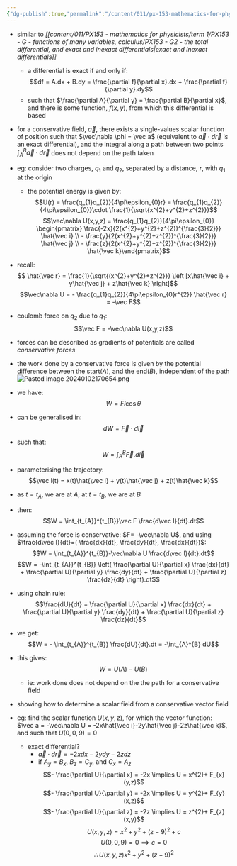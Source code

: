 ```yaml
---
{"dg-publish":true,"permalink":"/content/011/px-153-mathematics-for-physicists/term-1/px-153-h-gradients-of-scalar-functions-of-many-variables/px-153-h4-application-of-gradient-in-physics-the-potential-of-a-conservative-force/","noteIcon":"1","created":"2025-08-27T13:14:00.533+01:00","updated":"2024-11-26T19:37:52.000+00:00"}
---
```


- similar to *[[content/011/PX153 - mathematics for physicists/term 1/PX153 - G - functions of many variables, calculus/PX153 - G2 - the total differential, and exact and inexact differentials\|exact and inexact differentials]]*
	- a differential is exact if and only if: 
	$$df = A.dx + B.dy =  \frac{\partial f}{\partial x}.dx + \frac{\partial f}{\partial y}.dy$$
	- such that $\frac{\partial A}{\partial y} = \frac{\partial B}{\partial x}$, and there is some function, $f(x,y)$, from which this differential is based
- for a conservative field, $\vec a$, there exists a single-values scalar function of position such that $\vec\nabla \phi = \vec a$ (equivalent to $\vec a \cdot d\vec r$ is an exact differential), and the integral along a path between two points $\int_{A}^{B}\vec a \cdot d\vec r$ does not depend on the path taken

- eg: consider two charges, $q_{1}$ and $q_{2}$, separated by a distance, $r$, with $q_{1}$ at the origin
	- the potential energy is given by: 
	$$U(r) = \frac{q_{1}q_{2}}{4\pi\epsilon_{0}r} = \frac{q_{1}q_{2}}{4\pi\epsilon_{0}}\cdot \frac{1}{\sqrt{x^{2}+y^{2}+z^{2}}}$$ 
$$\vec\nabla U(x,y,z) = \frac{q_{1}q_{2}}{4\pi\epsilon_{0}}
	\begin{pmatrix}	\frac{-2x}{2(x^{2}+y^{2}+z^{2})^{\frac{3}{2}}} \hat{\vec i} \\ - \frac{y}{2(x^{2}+y^{2}+z^{2})^{\frac{3}{2}}} \hat{\vec j} \\ - \frac{z}{2(x^{2}+y^{2}+z^{2})^{\frac{3}{2}}} \hat{\vec k}\end{pmatrix}$$
- recall: 
	$$ \hat{\vec r} = \frac{1}{\sqrt{(x^{2}+y^{2}+z^{2}}} \left [x\hat{\vec i} + y\hat{\vec j} + z\hat{\vec k} \right]$$
	$$\vec\nabla U = - \frac{q_{1}q_{2}}{4\pi\epsilon_{0}r^{2}} \hat{\vec r} = -\vec F$$
- coulomb force on $q_{2}$ due to $q_{1}$: 
$$\vec F = -\vec\nabla U(x,y,z)$$
- forces can be described as gradients of potentials are called *conservative forces*
- the work done by a conservative force is given by the potential difference between the start($A$), and the end($B$), independent of the path ![Pasted image 20240102170654.png](/img/user/pics/Pasted%20image%2020240102170654.png)

- we have: 
$$W = Fl\cos\theta$$
- can be generalised in: 
$$dW = \vec F \cdot d\vec{l}$$
- such that: 
$$W = \int_{A}^{B} \vec F.d \vec l$$
- parameterising the trajectory: 
$$\vec l(t) = x(t)\hat{\vec i} + y(t)\hat{\vec j}  + z(t)\hat{\vec k}$$
- as $t=t_{A}$, we  are at $A$; at $t=t_{B}$, we are at $B$
- then: 
$$W = \int_{t_{A}}^{t_{B}}\vec F \frac{d\vec l}{dt}.dt$$
- assuming the force is conservative: $F= -\vec\nabla U$, and using $\frac{d\vec l}{dt}=( \frac{dx}{dt}, \frac{dy}{dt}, \frac{dx}{dt})$: 
$$W = \int_{t_{A}}^{t_{B}}-\vec\nabla U \frac{d\vec l}{dt}.dt$$
$$W = -\int_{t_{A}}^{t_{B}} \left( \frac{\partial U}{\partial x} \frac{dx}{dt} + \frac{\partial U}{\partial y} \frac{dy}{dt} + \frac{\partial U}{\partial z} \frac{dz}{dt} \right).dt$$ 
- using chain rule: 
$$\frac{dU}{dt} =  \frac{\partial U}{\partial x} \frac{dx}{dt} + \frac{\partial U}{\partial y} \frac{dy}{dt} + \frac{\partial U}{\partial z} \frac{dz}{dt}$$
- we get: 
$$W = - \int_{t_{A}}^{t_{B}} \frac{dU}{dt}.dt = -\int_{A}^{B} dU$$
- this gives: 
$$W = U(A)-U(B)$$
	- ie: work done does not depend on the the path for a conservative field

- showing how to determine a scalar field from a conservative vector field
- eg: find the scalar function $U(x,y,z)$, for which the vector function: $\vec a = -\vec\nabla U = -2x\hat{\vec i}-2y\hat{\vec j}-2z\hat{\vec k}$, and such that $U(0,0,9)=0$
	- exact differential?
		- $\vec a\cdot d\vec r = -2xdx -2ydy - 2zdz$
		- if $A_{y}= B_{x}$, $B_{z}= C_{y}$, and $C_{x}=A_{z}$
	$$- \frac{\partial U}{\partial x} = -2x \implies U = x^{2}+ F_{x}(y,z)$$
	$$- \frac{\partial U}{\partial y} = -2x \implies U = y^{2}+ F_{y}(x,z)$$
	$$- \frac{\partial U}{\partial z} = -2z \implies U = z^{2}+ F_{z}(x,y)$$
	$$U(x,y,z) = x^{2}+y^{2}+(z-9)^{2}+c$$
	$$ U(0,0,9) = 0 \implies c=0$$
	$$\therefore U(x,y,z) x^{2}+ y^{2}+ (z-9)^{2}$$
	